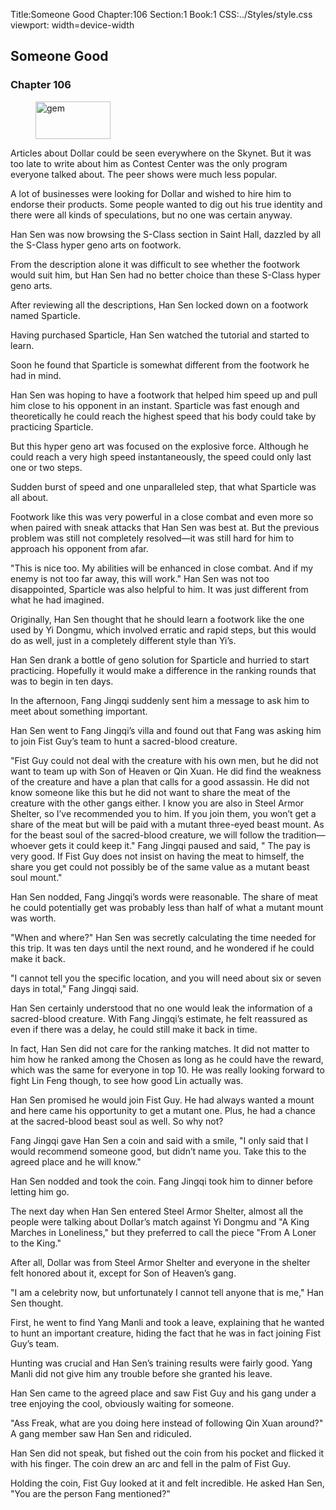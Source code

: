 Title:Someone Good 
Chapter:106 
Section:1 
Book:1 
CSS:../Styles/style.css 
viewport: width=device-width
  
## Someone Good
### Chapter 106
  
<figure>
	<img src="../Images/gem.gif" alt="gem" id="gem" width="120" height="60" />
</figure>
  

  
Articles about Dollar could be seen everywhere on the Skynet. But it was too late to write about him as Contest Center was the only program everyone talked about. The peer shows were much less popular.

A lot of businesses were looking for Dollar and wished to hire him to endorse their products. Some people wanted to dig out his true identity and there were all kinds of speculations, but no one was certain anyway.

Han Sen was now browsing the S-Class section in Saint Hall, dazzled by all the S-Class hyper geno arts on footwork.

From the description alone it was difficult to see whether the footwork would suit him, but Han Sen had no better choice than these S-Class hyper geno arts.

After reviewing all the descriptions, Han Sen locked down on a footwork named Sparticle.

Having purchased Sparticle, Han Sen watched the tutorial and started to learn.

Soon he found that Sparticle is somewhat different from the footwork he had in mind.

Han Sen was hoping to have a footwork that helped him speed up and pull him close to his opponent in an instant. Sparticle was fast enough and theoretically he could reach the highest speed that his body could take by practicing Sparticle.

But this hyper geno art was focused on the explosive force. Although he could reach a very high speed instantaneously, the speed could only last one or two steps.

Sudden burst of speed and one unparalleled step, that what Sparticle was all about.

Footwork like this was very powerful in a close combat and even more so when paired with sneak attacks that Han Sen was best at. But the previous problem was still not completely resolved—it was still hard for him to approach his opponent from afar.

"This is nice too. My abilities will be enhanced in close combat. And if my enemy is not too far away, this will work." Han Sen was not too disappointed, Sparticle was also helpful to him. It was just different from what he had imagined.

Originally, Han Sen thought that he should learn a footwork like the one used by Yi Dongmu, which involved erratic and rapid steps, but this would do as well, just in a completely different style than Yi’s.

Han Sen drank a bottle of geno solution for Sparticle and hurried to start practicing. Hopefully it would make a difference in the ranking rounds that was to begin in ten days.

In the afternoon, Fang Jingqi suddenly sent him a message to ask him to meet about something important.

Han Sen went to Fang Jingqi’s villa and found out that Fang was asking him to join Fist Guy’s team to hunt a sacred-blood creature.

"Fist Guy could not deal with the creature with his own men, but he did not want to team up with Son of Heaven or Qin Xuan. He did find the weakness of the creature and have a plan that calls for a good assassin. He did not know someone like this but he did not want to share the meat of the creature with the other gangs either. I know you are also in Steel Armor Shelter, so I’ve recommended you to him. If you join them, you won’t get a share of the meat but will be paid with a mutant three-eyed beast mount. As for the beast soul of the sacred-blood creature, we will follow the tradition—whoever gets it could keep it." Fang Jingqi paused and said, " The pay is very good. If Fist Guy does not insist on having the meat to himself, the share you get could not possibly be of the same value as a mutant beast soul mount."

Han Sen nodded, Fang Jingqi’s words were reasonable. The share of meat he could potentially get was probably less than half of what a mutant mount was worth.

"When and where?" Han Sen was secretly calculating the time needed for this trip. It was ten days until the next round, and he wondered if he could make it back.

"I cannot tell you the specific location, and you will need about six or seven days in total," Fang Jingqi said.

Han Sen certainly understood that no one would leak the information of a sacred-blood creature. With Fang Jingqi’s estimate, he felt reassured as even if there was a delay, he could still make it back in time.

In fact, Han Sen did not care for the ranking matches. It did not matter to him how he ranked among the Chosen as long as he could have the reward, which was the same for everyone in top 10. He was really looking forward to fight Lin Feng though, to see how good Lin actually was.

Han Sen promised he would join Fist Guy. He had always wanted a mount and here came his opportunity to get a mutant one. Plus, he had a chance at the sacred-blood beast soul as well. So why not?

Fang Jingqi gave Han Sen a coin and said with a smile, "I only said that I would recommend someone good, but didn’t name you. Take this to the agreed place and he will know."

Han Sen nodded and took the coin. Fang Jingqi took him to dinner before letting him go.

The next day when Han Sen entered Steel Armor Shelter, almost all the people were talking about Dollar’s match against Yi Dongmu and "A King Marches in Loneliness," but they preferred to call the piece "From A Loner to the King."

After all, Dollar was from Steel Armor Shelter and everyone in the shelter felt honored about it, except for Son of Heaven’s gang.

"I am a celebrity now, but unfortunately I cannot tell anyone that is me," Han Sen thought.

First, he went to find Yang Manli and took a leave, explaining that he wanted to hunt an important creature, hiding the fact that he was in fact joining Fist Guy’s team.

Hunting was crucial and Han Sen’s training results were fairly good. Yang Manli did not give him any trouble before she granted his leave.

Han Sen came to the agreed place and saw Fist Guy and his gang under a tree enjoying the cool, obviously waiting for someone.

"Ass Freak, what are you doing here instead of following Qin Xuan around?" A gang member saw Han Sen and ridiculed.

Han Sen did not speak, but fished out the coin from his pocket and flicked it with his finger. The coin drew an arc and fell in the palm of Fist Guy.

Holding the coin, Fist Guy looked at it and felt incredible. He asked Han Sen, "You are the person Fang mentioned?"